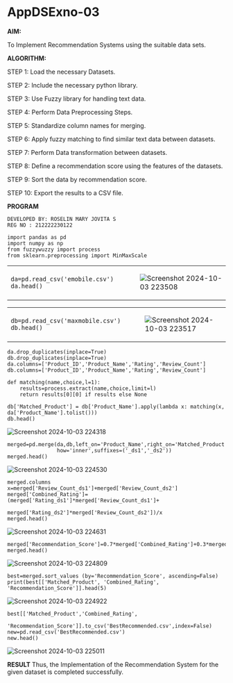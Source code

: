 # AppDSExno-03

**AIM:**

To Implement Recommendation Systems using the suitable data sets.

**ALGORITHM:**

STEP 1: Load the necessary Datasets.

STEP 2: Include the necessary python library.

STEP 3: Use Fuzzy library for handling text data.

STEP 4: Perform Data Preprocessing Steps.

STEP 5: Standardize column names for merging.

STEP 6: Apply fuzzy matching to find similar text data between datasets.

STEP 7: Perform Data transformation between datasets.

STEP 8: Define a recommendation score using the features of the datasets.

STEP 9: Sort the data by recommendation score.

STEP 10: Export the results to a CSV file.


**PROGRAM**
```
DEVELOPED BY: ROSELIN MARY JOVITA S
REG NO : 212222230122
```
  
```
import pandas as pd 
import numpy as np
from fuzzywuzzy import process
from sklearn.preprocessing import MinMaxScale
```
<table>
<tr>
<td>
    
```
da=pd.read_csv('emobile.csv')          
da.head()
```
</td>

<td>
  

![Screenshot 2024-10-03 223508](https://github.com/user-attachments/assets/46241842-ead4-4768-b7fc-54fed238567b)
</td>
</tr>
</table>

<table>
<tr>
<td>
  

```
db=pd.read_csv('maxmobile.csv')          
db.head()
```

</td>

<td>

![Screenshot 2024-10-03 223517](https://github.com/user-attachments/assets/3b15ab6f-4483-4150-a59a-faf48b8fbf2a)

</td>
</tr>
</table>

```
da.drop_duplicates(inplace=True)
db.drop_duplicates(inplace=True)
da.columns=['Product_ID','Product_Name','Rating','Review_Count']
db.columns=['Product_ID','Product_Name','Rating','Review_Count']
```

```
def matching(name,choice,l=1):
    results=process.extract(name,choice,limit=l)
    return results[0][0] if results else None
```

```
db['Matched_Product'] = db['Product_Name'].apply(lambda x: matching(x, da['Product_Name'].tolist()))
db.head()
```
![Screenshot 2024-10-03 224318](https://github.com/user-attachments/assets/32229071-4fe2-4d90-a4c0-13bb00f1276e)

```
merged=pd.merge(da,db,left_on='Product_Name',right_on='Matched_Product',
                how='inner',suffixes=('_ds1','_ds2'))
merged.head()

```
![Screenshot 2024-10-03 224530](https://github.com/user-attachments/assets/da5280e0-99d7-49b4-8076-d2104de5cec1)


```
merged.columns
x=merged['Review_Count_ds1']+merged['Review_Count_ds2']
merged['Combined_Rating']=(merged['Rating_ds1']*merged['Review_Count_ds1']+
                           merged['Rating_ds2']*merged['Review_Count_ds2'])/x
merged.head()
```

![Screenshot 2024-10-03 224631](https://github.com/user-attachments/assets/9e624bda-45e4-45d9-b856-451b903fd233)


```
merged['Recommendation_Score']=0.7*merged['Combined_Rating']+0.3*merged['Rating_ds1']
merged.head()
```

![Screenshot 2024-10-03 224809](https://github.com/user-attachments/assets/636ed2b5-a33b-4add-9f53-9bffd385c657)

```
best=merged.sort_values (by='Recommendation_Score', ascending=False)
print(best[['Matched_Product', 'Combined_Rating', 'Recommendation_Score']].head(5)
```
![Screenshot 2024-10-03 224922](https://github.com/user-attachments/assets/4b30d9a9-a190-4490-b170-b2de6e3eba7c)


```
best[['Matched_Product','Combined_Rating',
      'Recommendation_Score']].to_csv('BestRecommended.csv',index=False)
new=pd.read_csv('BestRecommended.csv')
new.head()
```



![Screenshot 2024-10-03 225011](https://github.com/user-attachments/assets/052f6a4e-c8ca-470f-a180-bf257a145811)





**RESULT**
Thus, the Implementation of the Recommendation System for the given dataset is completed successfully.
